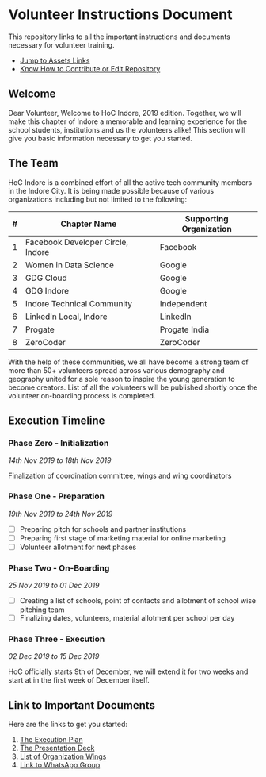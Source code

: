 # Volunteer Instructions Document
This repository links to all the important instructions and documents necessary for volunteer training.

+ [Jump to Assets Links](#links)
+ [Know How to Contribute or Edit Repository](CONTRIBUTING.md)

## Welcome
Dear Volunteer, Welcome to HoC Indore, 2019 edition. Together, we will make this chapter of Indore a memorable and learning experience for the school students, institutions and us the volunteers alike! This section will give you basic information necessary to get you started.

## The Team
HoC Indore is a combined effort of all the active tech community members in the Indore City. It is being made possible because of various organizations including but not limited to the following:


|#|Chapter Name|Supporting Organization|
|---|---|---|
|1|Facebook Developer Circle, Indore|Facebook|
|2|Women in Data Science|Google|
|3|GDG Cloud|Google|
|4|GDG Indore|Google|
|5|Indore Technical Community|Independent|
|6|LinkedIn Local, Indore|LinkedIn|
|7|Progate|Progate India|
|8|ZeroCoder|ZeroCoder|
 
With the help of these communities, we all have become a strong team of more than 50+ volunteers spread across various demography and geography united for a sole reason to inspire the young generation to become creators. List of all the volunteers will be published shortly once the volunteer on-boarding process is completed.

## Execution Timeline

### Phase Zero - Initialization
_14th Nov 2019 to 18th Nov 2019_

Finalization of coordination committee, wings and wing coordinators

### Phase One - Preparation
_19th Nov 2019 to 24th Nov 2019_
- [ ] Preparing pitch for schools and partner institutions
- [ ] Preparing first stage of marketing material for online marketing
- [ ] Volunteer allotment for next phases

### Phase Two - On-Boarding
_25 Nov 2019 to 01 Dec 2019_
- [ ] Creating a list of schools, point of contacts and allotment of school wise pitching team
- [ ] Finalizing dates, volunteers, material allotment per school per day

### Phase Three - Execution
_02 Dec 2019 to 15 Dec 2019_

HoC officially starts 9th of December, we will extend it for two weeks and start at in the first week of December itself.

## <a name="links"></a>Link to Important Documents
Here are the links to get you started:

1. [The Execution Plan](https://docs.google.com/document/d/1nEO1RG0mVLMN2SeDmJcaJ6VJQT3gTfDdj4s2_uBQwOg/edit?usp=sharing)
2. [The Presentation Deck]()
3. [List of Organization Wings]()
4. [Link to WhatsApp Group](https://bit.ly/2XoCXCu)
